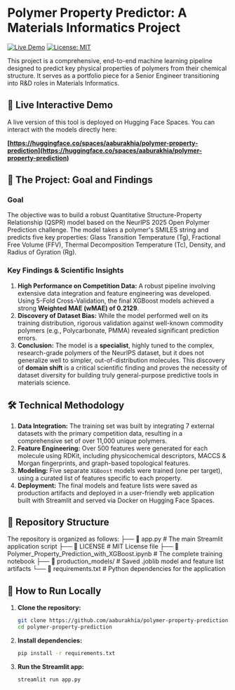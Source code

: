 # Polymer Property Predictor: A Materials Informatics Project

[![Live Demo](https://img.shields.io/badge/Live_Demo-%F0%9F%A4%97%20Hugging%20Face-blue?style=for-the-badge)](https://huggingface.co/spaces/aaburakhia/polymer-property-prediction)
[![License: MIT](https://img.shields.io/badge/License-MIT-yellow?style=for-the-badge)](https://opensource.org/licenses/MIT)

This project is a comprehensive, end-to-end machine learning pipeline designed to predict key physical properties of polymers from their chemical structure. It serves as a portfolio piece for a Senior Engineer transitioning into R&D roles in Materials Informatics.

## 🚀 Live Interactive Demo

A live version of this tool is deployed on Hugging Face Spaces. You can interact with the models directly here:

**[https://huggingface.co/spaces/aaburakhia/polymer-property-prediction](https://huggingface.co/spaces/aaburakhia/polymer-property-prediction)**

## 🎯 The Project: Goal and Findings

### Goal
The objective was to build a robust Quantitative Structure-Property Relationship (QSPR) model based on the NeurIPS 2025 Open Polymer Prediction challenge. The model takes a polymer's SMILES string and predicts five key properties: Glass Transition Temperature (Tg), Fractional Free Volume (FFV), Thermal Decomposition Temperature (Tc), Density, and Radius of Gyration (Rg).

### Key Findings & Scientific Insights
1.  **High Performance on Competition Data:** A robust pipeline involving extensive data integration and feature engineering was developed. Using 5-Fold Cross-Validation, the final XGBoost models achieved a strong **Weighted MAE (wMAE) of 0.2129**.
2.  **Discovery of Dataset Bias:** While the model performed well on its training distribution, rigorous validation against well-known commodity polymers (e.g., Polycarbonate, PMMA) revealed significant prediction errors.
3.  **Conclusion:** The model is a **specialist**, highly tuned to the complex, research-grade polymers of the NeurIPS dataset, but it does not generalize well to simpler, out-of-distribution molecules. This discovery of **domain shift** is a critical scientific finding and proves the necessity of dataset diversity for building truly general-purpose predictive tools in materials science.

## 🛠️ Technical Methodology

1.  **Data Integration:** The training set was built by integrating 7 external datasets with the primary competition data, resulting in a comprehensive set of over 11,000 unique polymers.
2.  **Feature Engineering:** Over 500 features were generated for each molecule using RDKit, including physicochemical descriptors, MACCS & Morgan fingerprints, and graph-based topological features.
3.  **Modeling:** Five separate `XGBoost` models were trained (one per target), using a curated list of features specific to each property.
4.  **Deployment:** The final models and feature lists were saved as production artifacts and deployed in a user-friendly web application built with Streamlit and served via Docker on Hugging Face Spaces.

## 📂 Repository Structure

The repository is organized as follows:
├── 📄 app.py # The main Streamlit application script
├── 📄 LICENSE # MIT License file
├── 📄 Polymer_Property_Prediction_with_XGBoost.ipynb # The complete training notebook
├── 📂 production_models/ # Saved .joblib model and feature list artifacts
└── 📄 requirements.txt # Python dependencies for the application

## 🔧 How to Run Locally

1.  **Clone the repository:**
    ```bash
    git clone https://github.com/aaburakhia/polymer-property-prediction.git
    cd polymer-property-prediction
    ```

2.  **Install dependencies:**
    ```bash
    pip install -r requirements.txt
    ```

3.  **Run the Streamlit app:**
    ```bash
    streamlit run app.py
    ```
